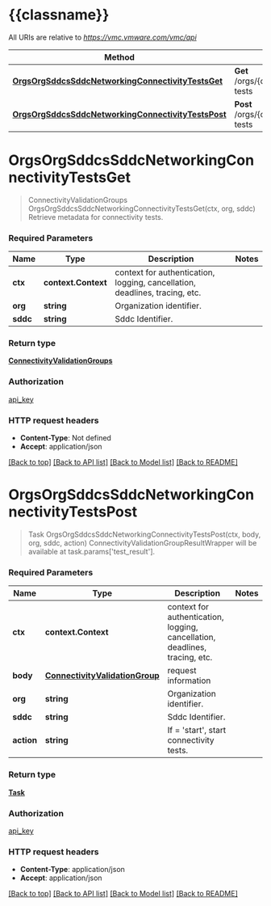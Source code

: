 # {{classname}}

All URIs are relative to *https://vmc.vmware.com/vmc/api*

Method | HTTP request | Description
------------- | ------------- | -------------
[**OrgsOrgSddcsSddcNetworkingConnectivityTestsGet**](NetworkApi.md#OrgsOrgSddcsSddcNetworkingConnectivityTestsGet) | **Get** /orgs/{org}/sddcs/{sddc}/networking/connectivity-tests | Retrieve metadata for connectivity tests.
[**OrgsOrgSddcsSddcNetworkingConnectivityTestsPost**](NetworkApi.md#OrgsOrgSddcsSddcNetworkingConnectivityTestsPost) | **Post** /orgs/{org}/sddcs/{sddc}/networking/connectivity-tests | ConnectivityValidationGroupResultWrapper will be  available at task.params[&#x27;test_result&#x27;].

# **OrgsOrgSddcsSddcNetworkingConnectivityTestsGet**
> ConnectivityValidationGroups OrgsOrgSddcsSddcNetworkingConnectivityTestsGet(ctx, org, sddc)
Retrieve metadata for connectivity tests.

### Required Parameters

Name | Type | Description  | Notes
------------- | ------------- | ------------- | -------------
 **ctx** | **context.Context** | context for authentication, logging, cancellation, deadlines, tracing, etc.
  **org** | **string**| Organization identifier. | 
  **sddc** | **string**| Sddc Identifier. | 

### Return type

[**ConnectivityValidationGroups**](ConnectivityValidationGroups.md)

### Authorization

[api_key](../README.md#api_key)

### HTTP request headers

 - **Content-Type**: Not defined
 - **Accept**: application/json

[[Back to top]](#) [[Back to API list]](../README.md#documentation-for-api-endpoints) [[Back to Model list]](../README.md#documentation-for-models) [[Back to README]](../README.md)

# **OrgsOrgSddcsSddcNetworkingConnectivityTestsPost**
> Task OrgsOrgSddcsSddcNetworkingConnectivityTestsPost(ctx, body, org, sddc, action)
ConnectivityValidationGroupResultWrapper will be  available at task.params['test_result'].

### Required Parameters

Name | Type | Description  | Notes
------------- | ------------- | ------------- | -------------
 **ctx** | **context.Context** | context for authentication, logging, cancellation, deadlines, tracing, etc.
  **body** | [**ConnectivityValidationGroup**](ConnectivityValidationGroup.md)| request information | 
  **org** | **string**| Organization identifier. | 
  **sddc** | **string**| Sddc Identifier. | 
  **action** | **string**| If &#x3D; &#x27;start&#x27;, start connectivity tests.  | 

### Return type

[**Task**](Task.md)

### Authorization

[api_key](../README.md#api_key)

### HTTP request headers

 - **Content-Type**: application/json
 - **Accept**: application/json

[[Back to top]](#) [[Back to API list]](../README.md#documentation-for-api-endpoints) [[Back to Model list]](../README.md#documentation-for-models) [[Back to README]](../README.md)


